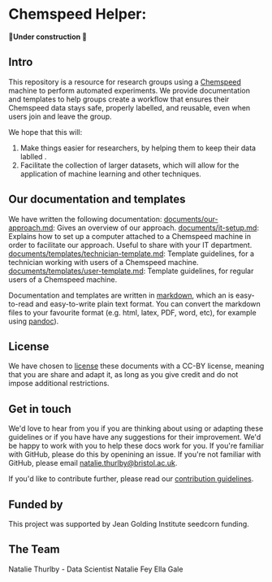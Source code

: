 # Chemspeed Helper: 
**🚧Under construction 🚧**

## Intro
This repository is a resource for research groups using a [Chemspeed](https://www.chemspeed.com/) machine to perform automated experiments. We provide documentation and templates to help groups create a workflow that ensures their Chemspeed data stays safe, properly labelled, and reusable, even when users join and leave the group. 

We hope that this will:
1. Make things easier for researchers, by helping them to keep their data lablled . 
2. Facilitate the collection of larger datasets, which will allow for the application of machine learning and other techniques.

<!-- 
## Our software
In the future we could have software to automate part of the work. 
-->

## Our documentation and templates


We have written the following documentation:
[documents/our-approach.md](): Gives an overview of our approach.
[documents/it-setup.md](): Explains how to set up a computer attached to a Chemspeed machine in order to facilitate our approach. Useful to share with your IT department. 
[documents/templates/technician-template.md](): Template guidelines, for a technician working with users of a Chemspeed machine.
[documents/templates/user-template.md](): Template guidelines, for regular users of a Chemspeed machine.

Documentation and templates are written in [markdown](https://daringfireball.net/projects/markdown), which an is easy-to-read and easy-to-write plain text format. You can convert the markdown files to your favourite format (e.g. html, latex, PDF, word, etc), for example using [pandoc](https://pandoc.org/)). 

## License
We have chosen to [license]() these documents with a CC-BY license, meaning that you are share and adapt it, as long as you give credit and do not impose additional restrictions. 

<!--
## Citation
If you would like to cite this work, this repository has a DOI, 
-->

## Get in touch
We'd love to hear from you if you are thinking about using or adapting these guidelines or if you have have any suggestions for their improvement. We'd be happy to work with you to help these docs work for you. If you're familiar with GitHub, please do this by openining an issue. If you're not familiar with GitHub, please email natalie.thurlby@bristol.ac.uk.

If you'd like to contribute further, please read our [contribution guidelines](CONTRIBUTING.md).

## Funded by
This project was supported by Jean Golding Institute seedcorn funding.

## The Team
<!-- picture here -->
Natalie Thurlby - Data Scientist
Natalie Fey
Ella Gale 
